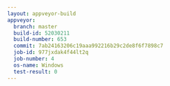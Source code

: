 ```yaml
---
layout: appveyor-build
appveyor:
  branch: master
  build-id: 52030211
  build-number: 653
  commit: 7ab24163206c19aaa992216b29c2de8f6f7898c7
  job-id: 977jxdak4f44lt2q
  job-number: 4
  os-name: Windows
  test-result: 0
---
```


